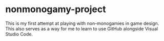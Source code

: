 # nonmonogamy-project
This is my first attempt at playing with non-monogamies in game design.
This also serves as a way for me to learn to use GitHub alongside Visual Studio Code. 
